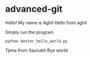 # advanced-git

Hello! My name is Aghil
Hello from aghil

Simply run the program
```
python better_hello_world.py
```
Tjena from Saurubh
Bye world
